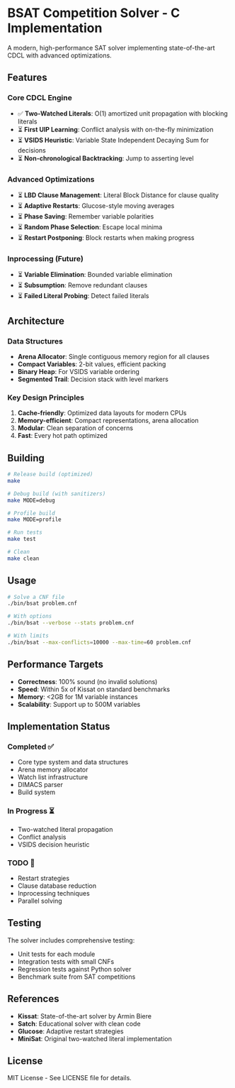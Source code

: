 # BSAT Competition Solver - C Implementation

A modern, high-performance SAT solver implementing state-of-the-art CDCL with advanced optimizations.

## Features

### Core CDCL Engine
- ✅ **Two-Watched Literals**: O(1) amortized unit propagation with blocking literals
- ⏳ **First UIP Learning**: Conflict analysis with on-the-fly minimization
- ⏳ **VSIDS Heuristic**: Variable State Independent Decaying Sum for decisions
- ⏳ **Non-chronological Backtracking**: Jump to asserting level

### Advanced Optimizations
- ⏳ **LBD Clause Management**: Literal Block Distance for clause quality
- ⏳ **Adaptive Restarts**: Glucose-style moving averages
- ⏳ **Phase Saving**: Remember variable polarities
- ⏳ **Random Phase Selection**: Escape local minima
- ⏳ **Restart Postponing**: Block restarts when making progress

### Inprocessing (Future)
- ⏳ **Variable Elimination**: Bounded variable elimination
- ⏳ **Subsumption**: Remove redundant clauses
- ⏳ **Failed Literal Probing**: Detect failed literals

## Architecture

### Data Structures
- **Arena Allocator**: Single contiguous memory region for all clauses
- **Compact Variables**: 2-bit values, efficient packing
- **Binary Heap**: For VSIDS variable ordering
- **Segmented Trail**: Decision stack with level markers

### Key Design Principles
1. **Cache-friendly**: Optimized data layouts for modern CPUs
2. **Memory-efficient**: Compact representations, arena allocation
3. **Modular**: Clean separation of concerns
4. **Fast**: Every hot path optimized

## Building

```bash
# Release build (optimized)
make

# Debug build (with sanitizers)
make MODE=debug

# Profile build
make MODE=profile

# Run tests
make test

# Clean
make clean
```

## Usage

```bash
# Solve a CNF file
./bin/bsat problem.cnf

# With options
./bin/bsat --verbose --stats problem.cnf

# With limits
./bin/bsat --max-conflicts=10000 --max-time=60 problem.cnf
```

## Performance Targets

- **Correctness**: 100% sound (no invalid solutions)
- **Speed**: Within 5x of Kissat on standard benchmarks
- **Memory**: <2GB for 1M variable instances
- **Scalability**: Support up to 500M variables

## Implementation Status

### Completed ✅
- Core type system and data structures
- Arena memory allocator
- Watch list infrastructure
- DIMACS parser
- Build system

### In Progress ⏳
- Two-watched literal propagation
- Conflict analysis
- VSIDS decision heuristic

### TODO 📝
- Restart strategies
- Clause database reduction
- Inprocessing techniques
- Parallel solving

## Testing

The solver includes comprehensive testing:
- Unit tests for each module
- Integration tests with small CNFs
- Regression tests against Python solver
- Benchmark suite from SAT competitions

## References

- **Kissat**: State-of-the-art solver by Armin Biere
- **Satch**: Educational solver with clean code
- **Glucose**: Adaptive restart strategies
- **MiniSat**: Original two-watched literal implementation

## License

MIT License - See LICENSE file for details.